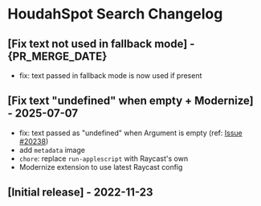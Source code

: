 # HoudahSpot Search Changelog

## [Fix text not used in fallback mode] - {PR_MERGE_DATE}

- fix: text passed in fallback mode is now used if present

## [Fix text "undefined" when empty + Modernize] - 2025-07-07

- fix: text passed as "undefined" when Argument is empty (ref: [Issue #20238](https://github.com/raycast/extensions/issues/20238))
- add `metadata` image
- `chore`: replace `run-applescript` with Raycast's own
- Modernize extension to use latest Raycast config

## [Initial release] - 2022-11-23
